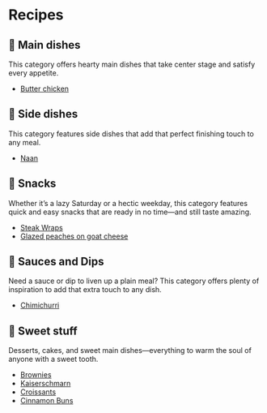 # Recipes

## 🍛 Main dishes
This category offers hearty main dishes that take center stage and satisfy every appetite.
- [Butter chicken](?recipe=butter-chicken)

## 🍞 Side dishes
This category features side dishes that add that perfect finishing touch to any meal.
- [Naan](?recipe=naan)

## 🌯 Snacks
Whether it’s a lazy Saturday or a hectic weekday, this category features quick and easy snacks that are ready in no time—and still taste amazing.
- [Steak Wraps](?recipe=steak-wraps)
- [Glazed peaches on goat cheese](?recipe=glazed-peaches-on-goat-cheese)

## 🥣 Sauces and Dips
Need a sauce or dip to liven up a plain meal? This category offers plenty of inspiration to add that extra touch to any dish.
- [Chimichurri](?recipe=chimichurri)

## 🍰 Sweet stuff
Desserts, cakes, and sweet main dishes—everything to warm the soul of anyone with a sweet tooth.
- [Brownies](?recipe=brownies)
- [Kaiserschmarn](?recipe=kaiserschmarn)
- [Croissants](?recipe=croissants)
- [Cinnamon Buns](?recipe=cinnamon-buns)